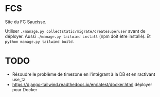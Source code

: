 # FCS

Site du FC Saucisse.

Utiliser `./manage.py collectstatic/migrate/createsuperuser` avant de déployer. Aussi `./manage.py tailwind install` (npm doit être installé). Et `python manage.py tailwind build`.

# TODO

* Résoudre le problème de timezone en l'intégrant à la DB et en ractivant use_tz
* https://django-tailwind.readthedocs.io/en/latest/docker.html déployer pour Docker